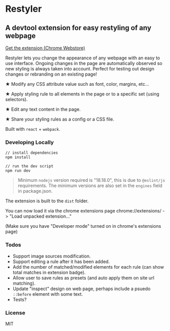 # Restyler

## A devtool extension for easy restyling of any webpage

[Get the extension (Chrome Webstore)](https://chrome.google.com/webstore/detail/restyler/ofkkcnbmhaodoaehikkibjanliaeffel)

Restyler lets you change the appearance of any webpage with an easy to use interface.
Ongoing changes in the page are automatically observed so new styling is always taken into account.
Perfect for testing out design changes or rebranding on an existing page!

★ Modify any CSS attribute value such as font, color, margins, etc...

★ Apply styling rule to all elements in the page or to a specific set (using selectors).

★ Edit any text content in the page.

★ Share your styling rules as a config or a CSS file.

Built with `react` + `webpack`.

### Developing Locally

    // install dependencies
    npm install

    // run the dev script
    npm run dev

> Minimum `nodejs` version required is "18.18.0", this is due to `@eslint/js` requirements. The minimum versions are also set in the `engines` field in package.json.

The extension is built to the `dist` folder.

You can now load it via the chrome extensions page chrome://extensions/ -> "Load unpacked extension..."

(Make sure you have "Developer mode" turned on in chrome's extensions page)

### Todos

* Support image sources modification.
* Support editing a rule after it has been added.
* Add the number of matched/modified elements for each rule (can show total matches in extension badge).
* Allow user to save rules as presets (and auto apply them on site url matching).
* Update "inspect" design on web page, perhaps include a psuedo `::before` element with some text.
* Tests?

### License

MIT
